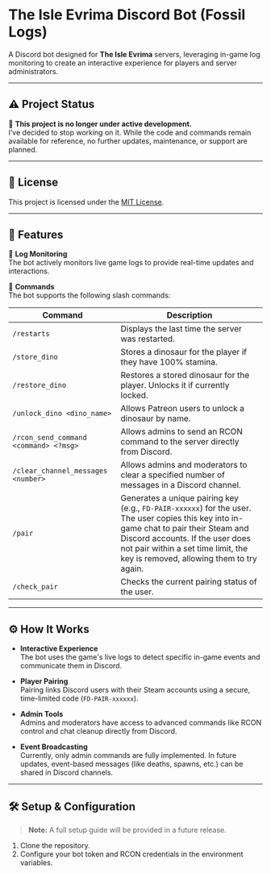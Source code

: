 # The Isle Evrima Discord Bot (Fossil Logs)

A Discord bot designed for **The Isle Evrima** servers, leveraging in-game log monitoring to create an interactive experience for players and server administrators.

---

## ⚠️ Project Status

🚫 **This project is no longer under active development.**  
I’ve decided to stop working on it. While the code and commands remain available for reference, no further updates, maintenance, or support are planned.

---

## 📄 License

This project is licensed under the [MIT License](LICENSE).

---

## 🚀 Features

🔹 **Log Monitoring**  
The bot actively monitors live game logs to provide real-time updates and interactions.

🔹 **Commands**  
The bot supports the following slash commands:

| Command                                 | Description                                                                                                         |
| --------------------------------------- | ------------------------------------------------------------------------------------------------------------------- |
| `/restarts`                             | Displays the last time the server was restarted.                                                                    |
| `/store_dino`                           | Stores a dinosaur for the player if they have 100% stamina.                                                         |
| `/restore_dino`                         | Restores a stored dinosaur for the player. Unlocks it if currently locked.                                          |
| `/unlock_dino <dino_name>`              | Allows Patreon users to unlock a dinosaur by name.                                                                  |
| `/rcon_send_command <command> <?msg>`   | Allows admins to send an RCON command to the server directly from Discord.                                          |
| `/clear_channel_messages <number>`      | Allows admins and moderators to clear a specified number of messages in a Discord channel.                          |
| `/pair`                                 | Generates a unique pairing key (e.g., `FD-PAIR-xxxxxx`) for the user. The user copies this key into in-game chat to pair their Steam and Discord accounts. If the user does not pair within a set time limit, the key is removed, allowing them to try again. |
| `/check_pair`                           | Checks the current pairing status of the user.                                                                      |

---

## ⚙️ How It Works

- **Interactive Experience**  
  The bot uses the game's live logs to detect specific in-game events and communicate them in Discord.

- **Player Pairing**  
  Pairing links Discord users with their Steam accounts using a secure, time-limited code (`FD-PAIR-xxxxxx`).

- **Admin Tools**  
  Admins and moderators have access to advanced commands like RCON control and chat cleanup directly from Discord.

- **Event Broadcasting**  
  Currently, only admin commands are fully implemented. In future updates, event-based messages (like deaths, spawns, etc.) can be shared in Discord channels.

---

## 🛠️ Setup & Configuration

> **Note:** A full setup guide will be provided in a future release.

1. Clone the repository.
2. Configure your bot token and RCON credentials in the environment variables.
